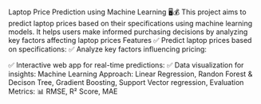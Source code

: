 Laptop Price Prediction using Machine Learning 🖥️💰
This project aims to predict laptop prices based on their specifications using machine learning models. It helps users make informed purchasing decisions by analyzing key factors affecting laptop prices
Features
✅ Predict laptop prices based on specifications: 
✅ Analyze key factors influencing pricing: 

✅ Interactive web app for real-time predictions: 
✅ Data visualization for insights: 
Machine Learning Approach: 
Linear Regression, 
Randon Forest & Decison Tree, 
Gradient Boosting, 
Support Vector regression, 
Evaluation Metrics: 
📊 RMSE, R² Score, MAE


